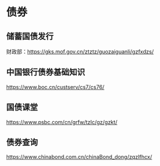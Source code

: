 # 债券

## 储蓄国债发行

财政部：https://gks.mof.gov.cn/ztztz/guozaiguanli/gzfxdzs/

## 中国银行债券基础知识

https://www.boc.cn/custserv/cs7/cs76/

## 国债课堂

https://www.psbc.com/cn/grfw/tzlc/gz/gzkt/

## 债券查询

https://www.chinabond.com.cn/chinaBond_dong/zqzlfhcx/
